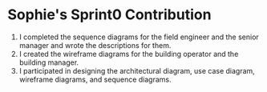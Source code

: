 # Sophie's Sprint0 Contribution

1. I completed the sequence diagrams for the field engineer and the senior manager and wrote the descriptions for them.
2. I created the wireframe diagrams for the building operator and the building manager.
3. I participated in designing the architectural diagram, use case diagram, wireframe diagrams, and sequence diagrams.